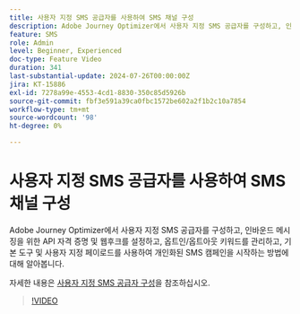 ```yaml
---
title: 사용자 지정 SMS 공급자를 사용하여 SMS 채널 구성
description: Adobe Journey Optimizer에서 사용자 지정 SMS 공급자를 구성하고, 인바운드 메시징을 위한 API 자격 증명 및 웹후크를 설정하고, 옵트인/옵트아웃 키워드를 관리하고, 기본 도구 및 사용자 지정 페이로드를 사용하여 개인화된 SMS 캠페인을 시작하는 방법에 대해 알아봅니다.
feature: SMS
role: Admin
level: Beginner, Experienced
doc-type: Feature Video
duration: 341
last-substantial-update: 2024-07-26T00:00:00Z
jira: KT-15886
exl-id: 7278a99e-4553-4cd1-8830-350c85d5926b
source-git-commit: fbf3e591a39ca0fbc1572be602a2f1b2c10a7854
workflow-type: tm+mt
source-wordcount: '98'
ht-degree: 0%

---
```


# 사용자 지정 SMS 공급자를 사용하여 SMS 채널 구성

Adobe Journey Optimizer에서 사용자 지정 SMS 공급자를 구성하고, 인바운드 메시징을 위한 API 자격 증명 및 웹후크를 설정하고, 옵트인/옵트아웃 키워드를 관리하고, 기본 도구 및 사용자 지정 페이로드를 사용하여 개인화된 SMS 캠페인을 시작하는 방법에 대해 알아봅니다.

자세한 내용은 [사용자 지정 SMS 공급자 구성](https://experienceleague.adobe.com/en/docs/journey-optimizer/using/channels/sms/configure-sms/sms-configuration-custom)을 참조하십시오.

>[!VIDEO](https://video.tv.adobe.com/v/3431625/?learn=on&enablevpops)
